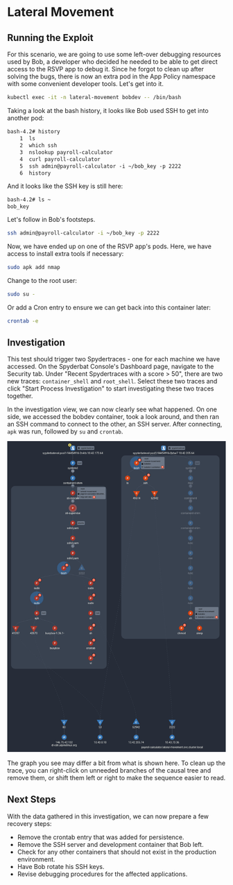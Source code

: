 # Lateral Movement

## Running the Exploit

For this scenario, we are going to use some left-over debugging resources used by Bob, a developer who decided he needed to be able to get direct access to the RSVP app to debug it. Since he forgot to clean up after solving the bugs, there is now an extra pod in the App Policy namespace with some convenient developer tools. Let's get into it.

```sh
kubectl exec -it -n lateral-movement bobdev -- /bin/bash
```

Taking a look at the bash history, it looks like Bob used SSH to get into another pod:

```
bash-4.2# history
    1  ls
    2  which ssh
    3  nslookup payroll-calculator
    4  curl payroll-calculator
    5  ssh admin@payroll-calculator -i ~/bob_key -p 2222
    6  history
```

And it looks like the SSH key is still here:

```
bash-4.2# ls ~
bob_key
```

Let's follow in Bob's footsteps.

```sh
ssh admin@payroll-calculator -i ~/bob_key -p 2222
```

Now, we have ended up on one of the RSVP app's pods. Here, we have access to install extra tools if necessary:

```sh
sudo apk add nmap
```

Change to the root user:

```sh
sudo su -
```

Or add a Cron entry to ensure we can get back into this container later:

```sh
crontab -e
```

## Investigation

This test should trigger two Spydertraces - one for each machine we have accessed. On the Spyderbat Console's Dashboard page, navigate to the Security tab. Under "Recent Spydertraces with a score > 50", there are two new traces: `container_shell` and `root_shell`. Select these two traces and click "Start Process Investigation" to start investigating these two traces together.

In the investigation view, we can now clearly see what happened. On one side, we accessed the bobdev container, took a look around, and then ran an SSH command to connect to the other, an SSH server. After connecting, `apk` was run, followed by `su` and `crontab`.

![An example graph of this exploit.](./new_lateral_movement_graph.png)

The graph you see may differ a bit from what is shown here. To clean up the trace, you can right-click on unneeded branches of the causal tree and remove them, or shift them left or right to make the sequence easier to read.

## Next Steps

With the data gathered in this investigation, we can now prepare a few recovery steps:

- Remove the crontab entry that was added for persistence.
- Remove the SSH server and development container that Bob left.
- Check for any other containers that should not exist in the production environment.
- Have Bob rotate his SSH keys.
- Revise debugging procedures for the affected applications.

